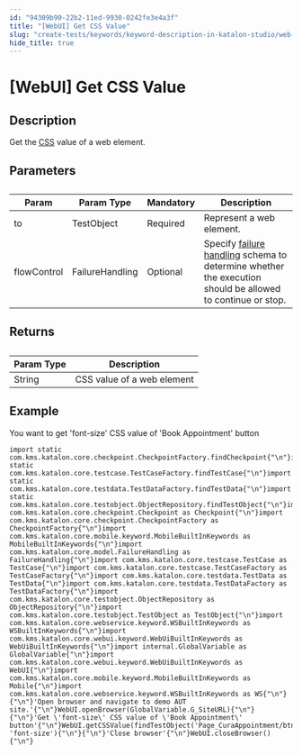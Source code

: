 ```yaml
---
id: "94309b90-22b2-11ed-9930-0242fe3e4a3f"
title: "[WebUI] Get CSS Value"
slug: "create-tests/keywords/keyword-description-in-katalon-studio/web-ui-keywords/webui-get-css-value"
hide_title: true
---
```


# <a id="id_0" class="anchor_top_offset"/><a id="ariaid-title1" class="anchor_top_offset"/>[WebUI] Get CSS Value


## <a id="id_0__id_1" class="anchor_top_offset"/>Description

              
<p xmlns="http://www.w3.org/1999/xhtml" className="p">Get the <a className="xref j-external-link" href="https://en.wikipedia.org/wiki/Cascading_Style_Sheets" target="_blank">CSS</a>   value of a web element.</p> 
      

## <a id="id_0__id_2" class="anchor_top_offset"/>Parameters

              
<table xmlns="http://www.w3.org/1999/xhtml" className="table anchor_top_offset" id="id_0__3b3590fb-a915-4c49-9fe0-4028b68185a6"><caption /><thead className="thead"><tr className><th className="entry anchor_top_offset" id="id_0__3b3590fb-a915-4c49-9fe0-4028b68185a6__entry__1">Param</th><th className="entry anchor_top_offset" id="id_0__3b3590fb-a915-4c49-9fe0-4028b68185a6__entry__2">Param Type</th><th className="entry anchor_top_offset" id="id_0__3b3590fb-a915-4c49-9fe0-4028b68185a6__entry__3">Mandatory</th><th className="entry anchor_top_offset" id="id_0__3b3590fb-a915-4c49-9fe0-4028b68185a6__entry__4">Description</th></tr></thead><tbody className="tbody"><tr className><td className="entry" headers="id_0__3b3590fb-a915-4c49-9fe0-4028b68185a6__entry__1 id_0__3b3590fb-a915-4c49-9fe0-4028b68185a6__entry__2 id_0__3b3590fb-a915-4c49-9fe0-4028b68185a6__entry__3 id_0__3b3590fb-a915-4c49-9fe0-4028b68185a6__entry__4 ">to</td><td className="entry" headers="id_0__3b3590fb-a915-4c49-9fe0-4028b68185a6__entry__1 id_0__3b3590fb-a915-4c49-9fe0-4028b68185a6__entry__2 id_0__3b3590fb-a915-4c49-9fe0-4028b68185a6__entry__3 id_0__3b3590fb-a915-4c49-9fe0-4028b68185a6__entry__4 ">TestObject</td><td className="entry" headers="id_0__3b3590fb-a915-4c49-9fe0-4028b68185a6__entry__1 id_0__3b3590fb-a915-4c49-9fe0-4028b68185a6__entry__2 id_0__3b3590fb-a915-4c49-9fe0-4028b68185a6__entry__3 id_0__3b3590fb-a915-4c49-9fe0-4028b68185a6__entry__4 ">Required</td><td className="entry" headers="id_0__3b3590fb-a915-4c49-9fe0-4028b68185a6__entry__1 id_0__3b3590fb-a915-4c49-9fe0-4028b68185a6__entry__2 id_0__3b3590fb-a915-4c49-9fe0-4028b68185a6__entry__3 id_0__3b3590fb-a915-4c49-9fe0-4028b68185a6__entry__4 ">Represent a web element.</td></tr><tr className><td className="entry" headers="id_0__3b3590fb-a915-4c49-9fe0-4028b68185a6__entry__1 id_0__3b3590fb-a915-4c49-9fe0-4028b68185a6__entry__2 id_0__3b3590fb-a915-4c49-9fe0-4028b68185a6__entry__3 id_0__3b3590fb-a915-4c49-9fe0-4028b68185a6__entry__4 ">flowControl</td><td className="entry" headers="id_0__3b3590fb-a915-4c49-9fe0-4028b68185a6__entry__1 id_0__3b3590fb-a915-4c49-9fe0-4028b68185a6__entry__2 id_0__3b3590fb-a915-4c49-9fe0-4028b68185a6__entry__3 id_0__3b3590fb-a915-4c49-9fe0-4028b68185a6__entry__4 ">FailureHandling</td><td className="entry" headers="id_0__3b3590fb-a915-4c49-9fe0-4028b68185a6__entry__1 id_0__3b3590fb-a915-4c49-9fe0-4028b68185a6__entry__2 id_0__3b3590fb-a915-4c49-9fe0-4028b68185a6__entry__3 id_0__3b3590fb-a915-4c49-9fe0-4028b68185a6__entry__4 ">Optional</td><td className="entry" headers="id_0__3b3590fb-a915-4c49-9fe0-4028b68185a6__entry__1 id_0__3b3590fb-a915-4c49-9fe0-4028b68185a6__entry__2 id_0__3b3590fb-a915-4c49-9fe0-4028b68185a6__entry__3 id_0__3b3590fb-a915-4c49-9fe0-4028b68185a6__entry__4 ">Specify <a className="xref" href="/docs/maintain/configure-failure-handling-settings-in-katalon-studio">failure handling</a> schema to         determine whether the execution should be allowed to continue or         stop.</td></tr></tbody></table> 
      

## <a id="id_0__id_3" class="anchor_top_offset"/>Returns

              
<table xmlns="http://www.w3.org/1999/xhtml" className="table anchor_top_offset" id="id_0__c01bff7e-d849-481c-ad4b-489d3a7005f5"><caption /><thead className="thead"><tr className><th className="entry anchor_top_offset" id="id_0__c01bff7e-d849-481c-ad4b-489d3a7005f5__entry__1">Param Type</th><th className="entry anchor_top_offset" id="id_0__c01bff7e-d849-481c-ad4b-489d3a7005f5__entry__2">Description</th></tr></thead><tbody className="tbody"><tr className><td className="entry" headers="id_0__c01bff7e-d849-481c-ad4b-489d3a7005f5__entry__1 id_0__c01bff7e-d849-481c-ad4b-489d3a7005f5__entry__2 ">String</td><td className="entry" headers="id_0__c01bff7e-d849-481c-ad4b-489d3a7005f5__entry__1 id_0__c01bff7e-d849-481c-ad4b-489d3a7005f5__entry__2 ">CSS value of a web element</td></tr></tbody></table> 
      

## <a id="id_0__id_4" class="anchor_top_offset"/>Example

              
<p xmlns="http://www.w3.org/1999/xhtml" className="p">You want to get 'font-size' CSS value of 'Book Appointment'   button</p> 
              
<pre xmlns="http://www.w3.org/1999/xhtml" className="pre codeblock"><code>import static com.kms.katalon.core.checkpoint.CheckpointFactory.findCheckpoint{"\n"}import static com.kms.katalon.core.testcase.TestCaseFactory.findTestCase{"\n"}import static com.kms.katalon.core.testdata.TestDataFactory.findTestData{"\n"}import static com.kms.katalon.core.testobject.ObjectRepository.findTestObject{"\n"}import com.kms.katalon.core.checkpoint.Checkpoint as Checkpoint{"\n"}import com.kms.katalon.core.checkpoint.CheckpointFactory as CheckpointFactory{"\n"}import com.kms.katalon.core.mobile.keyword.MobileBuiltInKeywords as MobileBuiltInKeywords{"\n"}import com.kms.katalon.core.model.FailureHandling as FailureHandling{"\n"}import com.kms.katalon.core.testcase.TestCase as TestCase{"\n"}import com.kms.katalon.core.testcase.TestCaseFactory as TestCaseFactory{"\n"}import com.kms.katalon.core.testdata.TestData as TestData{"\n"}import com.kms.katalon.core.testdata.TestDataFactory as TestDataFactory{"\n"}import com.kms.katalon.core.testobject.ObjectRepository as ObjectRepository{"\n"}import com.kms.katalon.core.testobject.TestObject as TestObject{"\n"}import com.kms.katalon.core.webservice.keyword.WSBuiltInKeywords as WSBuiltInKeywords{"\n"}import com.kms.katalon.core.webui.keyword.WebUiBuiltInKeywords as WebUiBuiltInKeywords{"\n"}import internal.GlobalVariable as GlobalVariable{"\n"}import com.kms.katalon.core.webui.keyword.WebUiBuiltInKeywords as WebUI{"\n"}import com.kms.katalon.core.mobile.keyword.MobileBuiltInKeywords as Mobile{"\n"}import com.kms.katalon.core.webservice.keyword.WSBuiltInKeywords as WS{"\n"}{"\n"}'Open browser and navigate to demo AUT site.'{"\n"}WebUI.openBrowser(GlobalVariable.G_SiteURL){"\n"}{"\n"}'Get \'font-size\' CSS value of \'Book Appointment\' button'{"\n"}WebUI.getCSSValue(findTestObject('Page_CuraAppointment/btn_BookAppointment'), 'font-size'){"\n"}{"\n"}'Close browser'{"\n"}WebUI.closeBrowser(){"\n"}</code></pre> 
            
